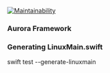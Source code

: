 [![Maintainability](https://api.codeclimate.com/v1/badges/ce3ff6165f666fbe3770/maintainability)](https://codeclimate.com/repos/5c48878eee7eb40258013db7/maintainability)

### Aurora Framework

### Generating LinuxMain.swift
swift test --generate-linuxmain
